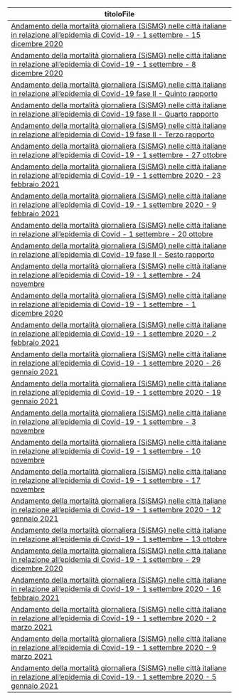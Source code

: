 | titoloFile |
| --- |
| [Andamento della mortalità giornaliera (SiSMG) nelle città italiane in relazione all’epidemia di Covid-19 - 1 settembre - 15 dicembre 2020](http://www.salute.gov.it/imgs/C_17_pubblicazioni_2992_allegato.pdf) |
| [Andamento della mortalità giornaliera (SiSMG) nelle città italiane in relazione all’epidemia di Covid-19 - 1 settembre - 8 dicembre 2020](http://www.salute.gov.it/imgs/C_17_pubblicazioni_2988_allegato.pdf) |
| [Andamento della mortalità giornaliera (SiSMG) nelle città italiane in relazione all’epidemia di Covid-19 fase II - Quinto rapporto](http://www.salute.gov.it/imgs/C_17_pubblicazioni_2965_allegato.pdf) |
| [Andamento della mortalità giornaliera (SiSMG) nelle città italiane in relazione all’epidemia di Covid-19 fase II - Quarto rapporto](http://www.salute.gov.it/imgs/C_17_pubblicazioni_2954_allegato.pdf) |
| [Andamento della mortalità giornaliera (SiSMG) nelle città italiane in relazione all’epidemia di Covid-19 fase II - Terzo rapporto](http://www.salute.gov.it/imgs/C_17_pubblicazioni_2943_allegato.pdf) |
| [Andamento della mortalità giornaliera (SiSMG) nelle città italiane in relazione all’epidemia di Covid-19 - 1 settembre - 27 ottobre](http://www.salute.gov.it/imgs/C_17_pubblicazioni_2973_allegato.pdf) |
| [Andamento della mortalità giornaliera (SiSMG) nelle città italiane in relazione all’epidemia di Covid-19 - 1 settembre 2020 - 23 febbraio 2021](http://www.salute.gov.it/imgs/C_17_pubblicazioni_3026_allegato.pdf) |
| [Andamento della mortalità giornaliera (SiSMG) nelle città italiane in relazione all’epidemia di Covid-19 - 1 settembre 2020 - 9 febbraio 2021](http://www.salute.gov.it/imgs/C_17_pubblicazioni_3021_allegato.pdf) |
| [Andamento della mortalità giornaliera (SiSMG) nelle città italiane in relazione all’epidemia di Covid - 1 settembre - 20 ottobre](http://www.salute.gov.it/imgs/C_17_pubblicazioni_2972_allegato.pdf) |
| [Andamento della mortalità giornaliera (SiSMG) nelle città italiane in relazione all’epidemia di Covid-19 fase II - Sesto rapporto](http://www.salute.gov.it/imgs/C_17_pubblicazioni_2966_allegato.pdf) |
| [Andamento della mortalità giornaliera (SiSMG) nelle città italiane in relazione all’epidemia di Covid-19 - 1 settembre - 24 novembre](http://www.salute.gov.it/imgs/C_17_pubblicazioni_2981_allegato.pdf) |
| [Andamento della mortalità giornaliera (SiSMG) nelle città italiane in relazione all’epidemia di Covid-19 - 1 settembre - 1 dicembre 2020](http://www.salute.gov.it/imgs/C_17_pubblicazioni_2985_allegato.pdf) |
| [Andamento della mortalità giornaliera (SiSMG) nelle città italiane in relazione all’epidemia di Covid-19 - 1 settembre 2020 - 2 febbraio 2021](http://www.salute.gov.it/imgs/C_17_pubblicazioni_3015_allegato.pdf) |
| [Andamento della mortalità giornaliera (SiSMG) nelle città italiane in relazione all’epidemia di Covid-19 - 1 settembre 2020 - 26 gennaio 2021](http://www.salute.gov.it/imgs/C_17_pubblicazioni_3013_allegato.pdf) |
| [Andamento della mortalità giornaliera (SiSMG) nelle città italiane in relazione all’epidemia di Covid-19 - 1 settembre 2020 - 19 gennaio 2021](http://www.salute.gov.it/imgs/C_17_pubblicazioni_3010_allegato.pdf) |
| [Andamento della mortalità giornaliera (SiSMG) nelle città italiane in relazione all’epidemia di Covid-19 - 1 settembre - 3 novembre](http://www.salute.gov.it/imgs/C_17_pubblicazioni_2975_allegato.pdf) |
| [Andamento della mortalità giornaliera (SiSMG) nelle città italiane in relazione all’epidemia di Covid-19 - 1 settembre - 10 novembre](http://www.salute.gov.it/imgs/C_17_pubblicazioni_2977_allegato.pdf) |
| [Andamento della mortalità giornaliera (SiSMG) nelle città italiane in relazione all’epidemia di Covid-19 - 1 settembre - 17 novembre](http://www.salute.gov.it/imgs/C_17_pubblicazioni_2978_allegato.pdf) |
| [Andamento della mortalità giornaliera (SiSMG) nelle città italiane in relazione all’epidemia di Covid-19 - 1 settembre 2020 - 12 gennaio 2021](http://www.salute.gov.it/imgs/C_17_pubblicazioni_3003_allegato.pdf) |
| [Andamento della mortalità giornaliera (SiSMG) nelle città italiane in relazione all’epidemia di Covid-19 - 1 settembre - 13 ottobre](http://www.salute.gov.it/imgs/C_17_pubblicazioni_2971_allegato.pdf) |
| [Andamento della mortalità giornaliera (SiSMG) nelle città italiane in relazione all’epidemia di Covid-19 - 1 settembre - 29 dicembre 2020](http://www.salute.gov.it/imgs/C_17_pubblicazioni_2996_allegato.pdf) |
| [Andamento della mortalità giornaliera (SiSMG) nelle città italiane in relazione all’epidemia di Covid-19 - 1 settembre 2020 - 16 febbraio 2021](http://www.salute.gov.it/imgs/C_17_pubblicazioni_3024_allegato.pdf) |
| [Andamento della mortalità giornaliera (SiSMG) nelle città italiane in relazione all’epidemia di Covid-19 - 1 settembre 2020 - 2 marzo 2021](http://www.salute.gov.it/imgs/C_17_pubblicazioni_3028_allegato.pdf) |
| [Andamento della mortalità giornaliera (SiSMG) nelle città italiane in relazione all’epidemia di Covid-19 - 1 settembre 2020 - 9 marzo 2021](http://www.salute.gov.it/imgs/C_17_pubblicazioni_3033_allegato.pdf) |
| [Andamento della mortalità giornaliera (SiSMG) nelle città italiane in relazione all’epidemia di Covid-19 - 1 settembre 2020 - 5 gennaio 2021](http://www.salute.gov.it/imgs/C_17_pubblicazioni_3001_allegato.pdf) |
